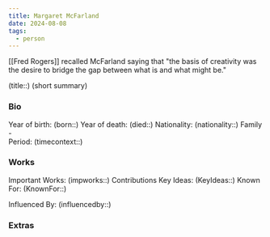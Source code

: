 ```yaml
---
title: Margaret McFarland
date: 2024-08-08
tags:
  - person
---
```

[[Fred Rogers]] recalled McFarland saying that "the basis of creativity was the desire to bridge the gap between what is and what might be."

(title::)
(short summary)
### Bio
Year of birth: (born::)
Year of death: (died::)
Nationality: (nationality::) 
Family -  
Period: (timecontext::)
### Works
Important Works: (impworks::)
Contributions 
Key Ideas: (KeyIdeas::)
Known For: (KnownFor::)

Influenced By: (influencedby::)
### Extras
